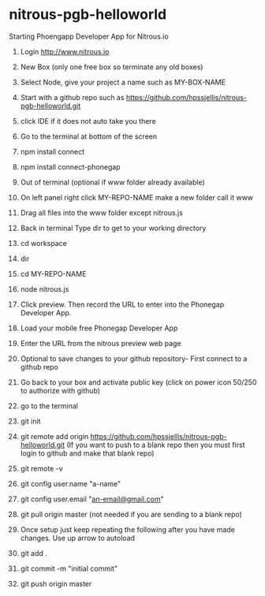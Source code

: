 nitrous-pgb-helloworld
======================

Starting Phoengapp Developer App for Nitrous.io




1. Login http://www.nitrous.io
 1. New Box (only one free box so terminate any old boxes)
 1. Select Node, give your project a name such as MY-BOX-NAME
 1. Start with a github repo such as https://github.com/hpssjellis/nitrous-pgb-helloworld.git
 
1. click IDE if it does not auto take you there 
 1. Go to the terminal at bottom of the screen
 1. npm install connect
 1. npm install connect-phonegap 
 
 1. Out of terminal (optional if www folder already available)
 1. On left panel right click MY-REPO-NAME make a new folder call it www
 1. Drag all files into the www folder except nitrous.js

1. Back in terminal Type dir to get to your working directory
 1. cd  workspace
 1. dir
 1. cd  MY-REPO-NAME
 1. node nitrous.js
 
1. Click preview. Then record the URL to enter into the Phonegap Developer App.
  1. Load your mobile free Phonegap Developer App
  1. Enter the URL from the nitrous preview web page

1. Optional to save changes to your github repository- First connect to a github repo
 1. Go back to your box and activate public key (click on power icon 50/250 to authorize with github)
 1. go to the terminal
 1. git init
 1. git remote add origin https://github.com/hpssjellis/nitrous-pgb-helloworld.git (If you want to push to a blank repo then you must first login to github and make that blank repo)
 1. git remote -v
 1. git config user.name "a-name"
 1. git config user.email "an-email@gmail.com"
 1. git pull origin master (not needed if you are sending to a blank repo)
 
1. Once setup just keep repeating the following after you have made changes. Use up arrow to autoload
 1. git add .
 1. git commit -m "initial commit"
 1. git push origin master




